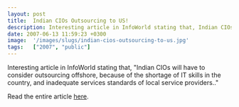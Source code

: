 ```yaml
---
layout: post
title:  Indian CIOs Outsourcing to US!
description: Interesting article in InfoWorld stating that, Indian CIOs will have to consider outsourcing offshore, because of the shortage of IT skills in the country, and inadequate services standards of local service providers.. Read the entire article here  .
date: 2007-06-13 11:59:23 +0300
image:  '/images/slugs/indian-cios-outsourcing-to-us.jpg'
tags:   ["2007", "public"]
---
```

<p>Interesting article in InfoWorld stating that, "Indian CIOs will have to consider outsourcing offshore, because of the shortage of IT skills in the country, and inadequate services standards of local service providers.."</p>
<p>Read the entire article <a href="http://www.infoworld.com/article/07/06/12/Indian-CIOs-have-to-offshore-work_1.html" target="_blank">here</a>.</p>


